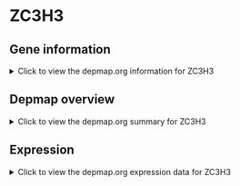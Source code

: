 <h1>ZC3H3</h1>

<h2>Gene information</h2>
<details>
  <summary>Click to view the depmap.org information for ZC3H3</summary>
  <p><a href="https://depmap.org/portal/gene/ZC3H3?tab=about" target="_BLANK">Open page in a new tab...</a></p>
  <iframe src="https://depmap.org/portal/gene/ZC3H3?tab=about" style="border:none;width:100%;height:800px"></iframe>
</details>

<h2>Depmap overview</h2>
<details>
  <summary>Click to view the depmap.org summary for ZC3H3</summary>
  <p><a href="https://depmap.org/portal/gene/ZC3H3?tab=overview" target="_BLANK">Open page in a new tab...</a></p>
  <iframe src="https://depmap.org/portal/gene/ZC3H3?tab=overview" style="border:none;width:100%;height:800px"></iframe>
</details>

<h2>Expression</h2>
<details>
  <summary>Click to view the depmap.org expression data for ZC3H3</summary>
  <p><a href="https://depmap.org/portal/gene/ZC3H3?tab=characterization" target="_BLANK">Open page in a new tab...</a></p>
  <iframe src="https://depmap.org/portal/gene/ZC3H3?tab=characterization" style="border:none;width:100%;height:800px"></iframe>
</details>


<!--
<h2>Reactome Pathway diagram</h2>
<details>
  <summary>Click to view the Reactome pathway for ZC3H3</summary>
  <p><a href="PURL" target="_BLANK">Open page in a new tab...</a></p>
  PNAME
</details>
-->


